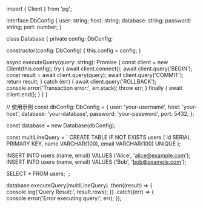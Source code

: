 import { Client } from 'pg';

interface DbConfig {
  user: string;
  host: string;
  database: string;
  password: string;
  port: number;
}

class Database {
  private config: DbConfig;

  constructor(config: DbConfig) {
    this.config = config;
  }

  async executeQuery(query: string): Promise<any> {
    const client = new Client(this.config);
    try {
      await client.connect();
      await client.query('BEGIN');
      const result = await client.query(query);
      await client.query('COMMIT');
      return result;
    } catch (err) {
      await client.query('ROLLBACK');
      console.error('Transaction error:', err.stack);
      throw err;
    } finally {
      await client.end();
    }
  }
}

// 使用示例
const dbConfig: DbConfig = {
  user: 'your-username',
  host: 'your-host',
  database: 'your-database',
  password: 'your-password',
  port: 5432,
};

const database = new Database(dbConfig);

const multiLineQuery = `
  CREATE TABLE IF NOT EXISTS users (
    id SERIAL PRIMARY KEY,
    name VARCHAR(100),
    email VARCHAR(100) UNIQUE
  );

  INSERT INTO users (name, email) VALUES ('Alice', 'alice@example.com');
  INSERT INTO users (name, email) VALUES ('Bob', 'bob@example.com');

  SELECT * FROM users;
`;

database.executeQuery(multiLineQuery)
  .then((result) => {
    console.log('Query Result:', result.rows);
  })
  .catch((err) => {
    console.error('Error executing query:', err);
  });

